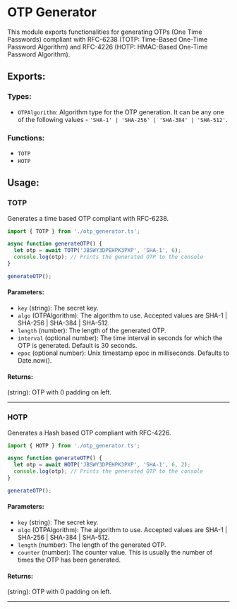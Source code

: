 # OTP Generator

This module exports functionalities for generating OTPs (One Time Passwords) compliant with RFC-6238 (TOTP: Time-Based One-Time Password Algorithm) and RFC-4226 (HOTP: HMAC-Based One-Time Password Algorithm).

## Exports:

### Types:

- `OTPAlgorithm`: Algorithm type for the OTP generation. It can be any one of the following values - `'SHA-1' | 'SHA-256' | 'SHA-384' | 'SHA-512'`.

### Functions:

- `TOTP`
- `HOTP`

## Usage:

### TOTP

Generates a time based OTP compliant with RFC-6238.

```typescript
import { TOTP } from './otp_generator.ts';

async function generateOTP() {
  let otp = await TOTP('JBSWY3DPEHPK3PXP', 'SHA-1', 6);
  console.log(otp); // Prints the generated OTP to the console
}

generateOTP();
```

#### Parameters:

- `key` (string): The secret key.
- `algo` (OTPAlgorithm): The algorithm to use. Accepted values are SHA-1 | SHA-256 | SHA-384 | SHA-512.
- `length` (number): The length of the generated OTP.
- `interval` (optional number): The time interval in seconds for which the OTP is generated. Default is 30 seconds.
- `epoc` (optional number): Unix timestamp epoc in milliseconds. Defaults to Date.now().

#### Returns:

(string): OTP with 0 padding on left.

---

### HOTP

Generates a Hash based OTP compliant with RFC-4226.

```typescript
import { HOTP } from './otp_generator.ts';

async function generateOTP() {
  let otp = await HOTP('JBSWY3DPEHPK3PXP', 'SHA-1', 6, 2);
  console.log(otp); // Prints the generated OTP to the console
}

generateOTP();
```

#### Parameters:

- `key` (string): The secret key.
- `algo` (OTPAlgorithm): The algorithm to use. Accepted values are SHA-1 | SHA-256 | SHA-384 | SHA-512.
- `length` (number): The length of the generated OTP.
- `counter` (number): The counter value. This is usually the number of times the OTP has been generated.

#### Returns:

(string): OTP with 0 padding on left.

---